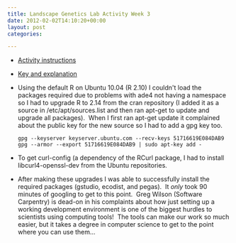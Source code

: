 ```yaml
---
title: Landscape Genetics Lab Activity Week 3
date: 2012-02-02T14:10:20+00:00
layout: post
categories:

---
```

  * [Activity instructions][1]
  * [Key and explanation][2]
  * Using the default R on Ubuntu 10.04 (R 2.10) I couldn't load the packages required due to problems with ade4 not having a namespace so I had to upgrade R to 2.14 from the cran repository (I added it as a source in /etc/apt/sources.list and then ran apt-get to update and upgrade all packages).  When I first ran apt-get update it complained about the public key for the new source so I had to add a gpg key too.

    ~~~
    gpg --keyserver keyserver.ubuntu.com --recv-keys 51716619E084DAB9
    gpg --armor --export 51716619E084DAB9 | sudo apt-key add -
    ~~~

  * To get curl-config (a dependency of the RCurl package, I had to install libcurl4-openssl-dev from the Ubuntu repositories.
  * After making these upgrades I was able to successfully install the required packages (gstudio, ecodist, and pegas).  It *only* took 90 minutes of googling to get to this point.  Greg Wilson (Software Carpentry) is dead-on in his complaints about how just setting up a working development environment is one of the biggest hurdles to scientists using computing tools!  The tools can make our work so much easier, but it takes a degree in computer science to get to the point where you can use them...

[1]: {{site.image_path}}R_PopGen.pdf
[2]: {{site.image_path}}R_PopGen_Key.pdf
